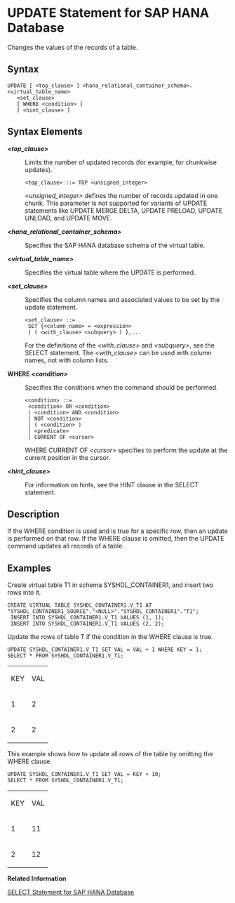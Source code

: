 <!-- loiod445372322a34e01b1cb96a5a467e8aa -->

# UPDATE Statement for SAP HANA Database

Changes the values of the records of a table.



<a name="loiod445372322a34e01b1cb96a5a467e8aa__sql_update_1sql_update_syntax"/>

## Syntax

```
UPDATE [ <top_clause> ] <hana_relational_container_schema>.<virtual_table_name>
   <set_clause>
   [ WHERE <condition> ]
   [ <hint_clause> ]
```



<a name="loiod445372322a34e01b1cb96a5a467e8aa__sql_update_1sql_update_syntax_elements"/>

## Syntax Elements


<dl>
<dt><b>

*<top\_clause\>*

</b></dt>
<dd>

Limits the number of updated records \(for example, for chunkwise updates\).

```
<top_clause> ::= TOP <unsigned_integer>
```

*<unsigned\_integer\>* defines the number of records updated in one chunk. This parameter is not supported for variants of UPDATE statements like UPDATE MERGE DELTA, UPDATE PRELOAD, UPDATE UNLOAD, and UPDATE MOVE.



</dd><dt><b>

*<hana\_relational\_container\_schema\>*

</b></dt>
<dd>

Specifies the SAP HANA database schema of the virtual table.



</dd><dt><b>

*<virtual\_table\_name\>*

</b></dt>
<dd>

Specifies the virtual table where the UPDATE is performed.



</dd><dt><b>

*<set\_clause\>*

</b></dt>
<dd>

Specifies the column names and associated values to be set by the update statement.

```
<set_clause> ::= 
 SET {<column_name> = <expression> 
 | ( <with_clause> <subquery> ) },...
```

For the definitions of the *<with\_clause\>* and *<subquery\>*, see the SELECT statement. The *<with\_clause\>* can be used with column names, not with column lists.



</dd><dt><b>

WHERE *<condition\>*

</b></dt>
<dd>

Specifies the conditions when the command should be performed.

```
<condition> ::= 
 <condition> OR <condition>
 | <condition> AND <condition>
 | NOT <condition>
 | ( <condition> )
 | <predicate>
 | CURRENT OF <cursor>
```

WHERE CURRENT OF *<cursor\>* specifies to perform the update at the current position in the cursor.



</dd><dt><b>

*<hint\_clause\>*

</b></dt>
<dd>

For information on hints, see the HINT clause in the SELECT statement.



</dd>
</dl>



<a name="loiod445372322a34e01b1cb96a5a467e8aa__sql_update_1sql_update_description"/>

## Description

If the WHERE condition is used and is true for a specific row, then an update is performed on that row. If the WHERE clause is omitted, then the UPDATE command updates all records of a table.



<a name="loiod445372322a34e01b1cb96a5a467e8aa__sql_update_1sql_update_examples"/>

## Examples

Create virtual table T1 in schema SYSHDL\_CONTAINER1, and insert two rows into it.

```
CREATE VIRTUAL TABLE SYSHDL_CONTAINER1.V_T1 AT "SYSHDL_CONTAINER1_SOURCE"."<NULL>"."SYSHDL_CONTAINER1"."T1";
 INSERT INTO SYSHDL_CONTAINER1.V_T1 VALUES (1, 1);
 INSERT INTO SYSHDL_CONTAINER1.V_T1 VALUES (2, 2);
```

Update the rows of table T if the condition in the WHERE clause is true.

```
UPDATE SYSHDL_CONTAINER1.V_T1 SET VAL = VAL + 1 WHERE KEY = 1;
SELECT * FROM SYSHDL_CONTAINER1.V_T1;
```


<table>
<tr>
<td valign="top">

KEY

</td>
<td valign="top">

VAL

</td>
</tr>
<tr>
<td valign="top">

1

</td>
<td valign="top">

2

</td>
</tr>
<tr>
<td valign="top">

2

</td>
<td valign="top">

2

</td>
</tr>
</table>

This example shows how to update all rows of the table by omitting the WHERE clause.

```
UPDATE SYSHDL_CONTAINER1.V_T1 SET VAL = KEY + 10;
SELECT * FROM SYSHDL_CONTAINER1.V_T1;
```


<table>
<tr>
<td valign="top">

KEY

</td>
<td valign="top">

VAL

</td>
</tr>
<tr>
<td valign="top">

1

</td>
<td valign="top">

11

</td>
</tr>
<tr>
<td valign="top">

2

</td>
<td valign="top">

12

</td>
</tr>
</table>

**Related Information**  


[SELECT Statement for SAP HANA Database](select-statement-for-sap-hana-database-68b8472.md "Queries data from the SAP HANA database.")

